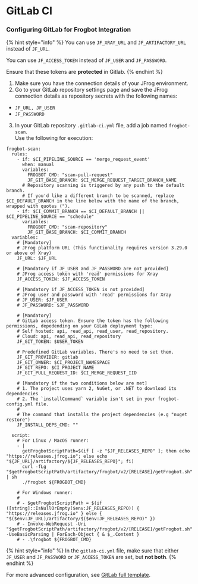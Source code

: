 # GitLab CI

### Configuring GitLab for Frogbot Integration

{% hint style="info" %}
You can use `JF_XRAY_URL` and `JF_ARTIFACTORY_URL` instead of `JF_URL`.

You can use `JF_ACCESS_TOKEN` instead of `JF_USER` and `JF_PASSWORD`.

Ensure that these tokens are **protected** in Gitlab.
{% endhint %}

1. Make sure you have the connection details of your JFrog environment.
2. Go to your GitLab repository settings page and save the JFrog connection details as repository secrets with the following names:

* &#x20;`JF_URL, JF_USER`
* `JF_PASSWORD`

3. In your GitLab repository `.gitlab-ci.yml` file, add a job named `frogbot-scan`. \
   Use the following for execution:

```
frogbot-scan:
  rules:
    - if: $CI_PIPELINE_SOURCE == 'merge_request_event'
      when: manual
      variables:
        FROGBOT_CMD: "scan-pull-request"
        JF_GIT_BASE_BRANCH: $CI_MERGE_REQUEST_TARGET_BRANCH_NAME
      # Repository scanning is triggered by any push to the default branch.
      # If you'd like a different branch to be scanned, replace $CI_DEFAULT_BRANCH in the line below with the name of the branch, wrapped with quotes (").
    - if: $CI_COMMIT_BRANCH == $CI_DEFAULT_BRANCH || $CI_PIPELINE_SOURCE == "schedule"
      variables:
        FROGBOT_CMD: "scan-repository"
        JF_GIT_BASE_BRANCH: $CI_COMMIT_BRANCH
  variables:
    # [Mandatory]
    # JFrog platform URL (This functionality requires version 3.29.0 or above of Xray)
    JF_URL: $JF_URL

    # [Mandatory if JF_USER and JF_PASSWORD are not provided]
    # JFrog access token with 'read' permissions for Xray
    JF_ACCESS_TOKEN: $JF_ACCESS_TOKEN

    # [Mandatory if JF_ACCESS_TOKEN is not provided]
    # JFrog user and password with 'read' permissions for Xray
    # JF_USER: $JF_USER
    # JF_PASSWORD: $JF_PASSWORD

    # [Mandatory]
    # GitLab access token. Ensure the token has the following permissions, depedending on your GiLab deployment type:
    # Self hosted: api, read_api, read_user, read_repository.
    # Cloud: api, read_api, read_repository
    JF_GIT_TOKEN: $USER_TOKEN

    # Predefined GitLab variables. There's no need to set them.
    JF_GIT_PROVIDER: gitlab
    JF_GIT_OWNER: $CI_PROJECT_NAMESPACE
    JF_GIT_REPO: $CI_PROJECT_NAME
    JF_GIT_PULL_REQUEST_ID: $CI_MERGE_REQUEST_IID

    # [Mandatory if the two conditions below are met]
    # 1. The project uses yarn 2, NuGet, or .NET to download its dependencies
    # 2. The `installCommand` variable isn't set in your frogbot-config.yml file.
    #
    # The command that installs the project dependencies (e.g "nuget restore")
    JF_INSTALL_DEPS_CMD: ""
    
  script:
    # For Linux / MacOS runner:
    - |
      getFrogbotScriptPath=$(if [ -z "$JF_RELEASES_REPO" ]; then echo "https://releases.jfrog.io"; else echo "${JF_URL}/artifactory/${JF_RELEASES_REPO}"; fi)
      curl -fLg "$getFrogbotScriptPath/artifactory/frogbot/v2/[RELEASE]/getFrogbot.sh" | sh
      ./frogbot ${FROGBOT_CMD}

    # For Windows runner:
    # 
    # - $getFrogbotScriptPath = $(if ([string]::IsNullOrEmpty($env:JF_RELEASES_REPO)) { "https://releases.jfrog.io" } else { "$($env:JF_URL)/artifactory/$($env:JF_RELEASES_REPO)" })
    # - Invoke-WebRequest -Uri "$getFrogbotScriptPath/artifactory/frogbot/v2/[RELEASE]/getFrogbot.sh" -UseBasicParsing | ForEach-Object { & $_.Content }
    # - .\frogbot ${FROGBOT_CMD}
```

{% hint style="info" %}
In the `gitlab-ci.yml` file, make sure that either `JF_USER` and `JF_PASSWORD` or `JF_ACCESS_TOKEN` are set, but **not both**.
{% endhint %}

For more advanced configuration, see [GitLab full template](gitlab-full-template.md).
